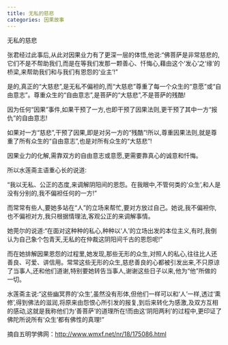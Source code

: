 ```yaml
---
title: 无私的慈悲
categories: 因果故事
---
```


	   
无私的慈悲

张君经过此事后,从此对因果业力有了更深一层的体悟,他说:“佛菩萨是非常慈悲的,它们不是不帮助我们,而是在等我们发那一颗善心、忏悔心,藉由这个‘发心’之‘缘’的桥梁,来帮助我们和与我们有恩怨的‘业主’!”

是的,真正的“大慈悲”,是无私不偏袒的,而“大慈悲”尊重了每一个众生的“意愿”或“自由意志”。尊重众生的“自由意志”,是菩萨的“大慈悲”,不是菩萨的残酷!

因为任何“因果”事件,如果干预了一方,也即干预了因果法则,更干预了其中一方“报仇”的自由意志!

如果对一方“慈悲”,干预了因果,即是对另一方的“残酷”!所以,尊重因果法则,就是尊重了所有众生的“自由意志”,也是对所有众生的“大慈悲”!

因果业力的化解,需靠双方的自由意志或意愿,更需要靠真心的诚意和忏悔。

所以水莲斋主语重心长的说道:

“我以无私、公正的态度,来调解阴阳间的恩怨。在我眼中,不管何类的‘众生’,和人是没有分别的,我不偏袒任何的一方!”

而常常有些人,要她多站在“人”的立场来帮忙,要对方放过自己。她说,我不偏袒你,也不偏袒对方,我只根据情理法,客观公正的来调解事情。

她莞尔的说道:“在面对这种种的私心,种种以‘人’的立场出发的本位主义,有时,我倒认为自己象个包青天,无私的在仲裁这阴阳间千古的恩怨呢!”

而在她排解因果恩怨的过程里,她发现,那些无形的众生,对照人的私心,往往比人还善良、可爱、讲信用。常常这些无形的众生,慈悲善良的心都被引发出来,不只原谅了当事人,还和他们道谢,特别要她转告当事人,谢谢这些日子以来,他为“他”所做的一切。

水莲斋主说:“这些幽冥界的‘众生’,虽然没有形体,但他们一样可以和‘人’一样,透过‘熏修’,得到佛法的滋润,将原来由怨恨心所引发的报复,到后来转化为感激,及双方互相的感动,这就是我称他们为‘善菩萨’的道理所在!而由这‘阴阳两利’的过程中,更印证了佛陀所说所有‘众生’都有佛性的真理!”

摘自五明学佛网：http://www.wmxf.net/nr/18/175086.html